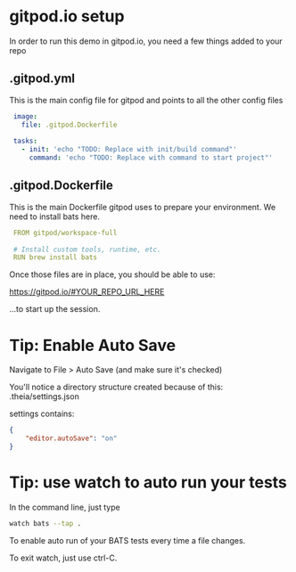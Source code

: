 # gitpod.io setup

In order to run this demo in gitpod.io, you need a few things added to your repo

## .gitpod.yml

This is the main config file for gitpod and points to all the other config files

```yaml
 image:
   file: .gitpod.Dockerfile
 
 tasks:
   - init: 'echo "TODO: Replace with init/build command"'
     command: 'echo "TODO: Replace with command to start project"'
```

## .gitpod.Dockerfile

This is the main Dockerfile gitpod uses to prepare your environment.
We need to install bats here.

```yaml
 FROM gitpod/workspace-full
 
 # Install custom tools, runtime, etc.
 RUN brew install bats
```

Once those files are in place, you should be able to use:

https://gitpod.io/#YOUR_REPO_URL_HERE

...to start up the session.

# Tip: Enable Auto Save

Navigate to File > Auto Save (and make sure it's checked)

You'll notice a directory structure created because of this:
.theia/settings.json

settings contains:
```json
{
    "editor.autoSave": "on"
}
```

# Tip: use watch to auto run your tests

In the command line, just type
```bash
watch bats --tap .
```

To enable auto run of your BATS tests every time a file changes.

To exit watch, just use ctrl-C.
